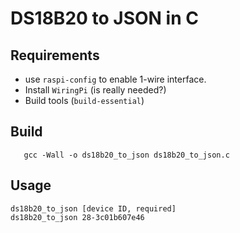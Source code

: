 # DS18B20 to JSON in C

## Requirements

* use `raspi-config` to enable 1-wire interface.
* Install `WiringPi` (is really needed?)
* Build tools (`build-essential`)

## Build

```text
   gcc -Wall -o ds18b20_to_json ds18b20_to_json.c
```

## Usage

```text
ds18b20_to_json [device ID, required]
ds18b20_to_json 28-3c01b607e46
```

